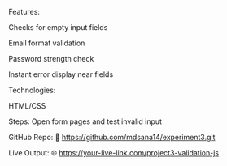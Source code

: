 
Features:

Checks for empty input fields

Email format validation

Password strength check

Instant error display near fields

Technologies:


HTML/CSS

Steps:
Open form pages and test invalid input

GitHub Repo:
🔗 https://github.com/mdsana14/experiment3.git

Live Output:
🌐 https://your-live-link.com/project3-validation-js

